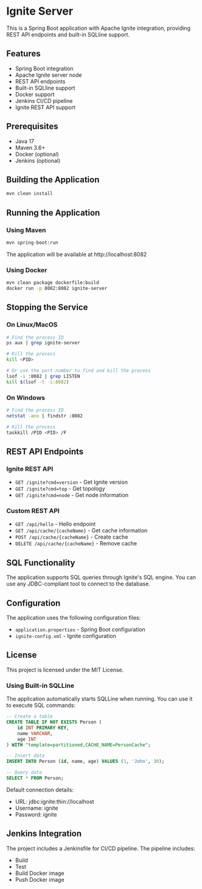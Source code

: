 # Ignite Server

This is a Spring Boot application with Apache Ignite integration, providing REST API endpoints and built-in SQLline support.

## Features

- Spring Boot integration
- Apache Ignite server node
- REST API endpoints
- Built-in SQLline support
- Docker support
- Jenkins CI/CD pipeline
- Ignite REST API support

## Prerequisites

- Java 17
- Maven 3.6+
- Docker (optional)
- Jenkins (optional)

## Building the Application

```bash
mvn clean install
```

## Running the Application

### Using Maven

```bash
mvn spring-boot:run
```

The application will be available at http://localhost:8082

### Using Docker

```bash
mvn clean package dockerfile:build
docker run -p 8082:8082 ignite-server
```

## Stopping the Service

### On Linux/MacOS

```bash
# Find the process ID
ps aux | grep ignite-server

# Kill the process
kill <PID>

# Or use the port number to find and kill the process
lsof -i :8082 | grep LISTEN
kill $(lsof -t -i:8082)
```

### On Windows

```bash
# Find the process ID
netstat -ano | findstr :8082

# Kill the process
taskkill /PID <PID> /F
```

## REST API Endpoints

### Ignite REST API

- `GET /ignite?cmd=version` - Get Ignite version
- `GET /ignite?cmd=top` - Get topology
- `GET /ignite?cmd=node` - Get node information

### Custom REST API

- `GET /api/hello` - Hello endpoint
- `GET /api/cache/{cacheName}` - Get cache information
- `POST /api/cache/{cacheName}` - Create cache
- `DELETE /api/cache/{cacheName}` - Remove cache

## SQL Functionality

The application supports SQL queries through Ignite's SQL engine. You can use any JDBC-compliant tool to connect to the database.

## Configuration

The application uses the following configuration files:

- `application.properties` - Spring Boot configuration
- `ignite-config.xml` - Ignite configuration

## License

This project is licensed under the MIT License.

### Using Built-in SQLLine

The application automatically starts SQLLine when running. You can use it to execute SQL commands:

```sql
-- Create a table
CREATE TABLE IF NOT EXISTS Person (
    id INT PRIMARY KEY,
    name VARCHAR,
    age INT
) WITH "template=partitioned,CACHE_NAME=PersonCache";

-- Insert data
INSERT INTO Person (id, name, age) VALUES (1, 'John', 30);

-- Query data
SELECT * FROM Person;
```

Default connection details:
- URL: jdbc:ignite:thin://localhost
- Username: ignite
- Password: ignite

## Jenkins Integration

The project includes a Jenkinsfile for CI/CD pipeline. The pipeline includes:
- Build
- Test
- Build Docker image
- Push Docker image